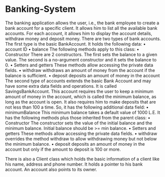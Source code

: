 # Banking-System
The banking application allows the user, i.e., the bank employee to create a bank account for a specific client. It allows him to list all the available bank accounts. For each account, it allows him to display the account details, withdraw money and deposit money. 
There are two types of bank accounts. The first type is the basic BankAccount. It holds the following data:
 • account ID 
• balance 
The following methods apply to this class: 
• Constructor There are 2 constructors. The first sets the balance to a given value. The second is a no-argument constructor and it sets the balance to 0.
 • Setters and getters These methods allow accessing the private data fields. 
• withdraw withdraws an amount of money from the account if the balance is sufficient.
 • deposit deposits an amount of money in the account
The second type of accounts extends the basic Bank Account and may have some extra data fields and operations. It is called SavingsBankAccount.
 This account requires the user to keep a minimum amount of money in the account, which is called the minimum balance, as long as the account is open. It also requires him to make deposits that are not less than 100 a time. So, it has the following additional data field:
 • minimumBalance This minimum balance takes a default value of 1000 L.E. 
It has the following methods plus those inherited from the parent class:
 • Constructor The constructor sets the value of the initial balance and the minimum balance. Initial balance should be >= min balance.
 • Setters and getters These methods allow accessing the private data fields. 
• withdraw overrides the method withdraw to allow withdrawing money but not below the minimum balance. 
• deposit deposits an amount of money in the account but only if the amount to deposit is 100 or more. 

There is also a Client class which holds the basic information of a client like his name, 
address and phone number. It holds a pointer to his bank account. An account also points to its owner.

